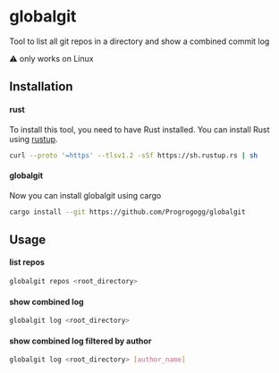 # globalgit
Tool to list all git repos in a directory and show a combined commit log

:warning: only works on Linux

## Installation

#### rust
To install this tool, you need to have Rust installed. You can install Rust using [rustup](https://rustup.rs/).

```sh
curl --proto '=https' --tlsv1.2 -sSf https://sh.rustup.rs | sh
```

#### globalgit
Now you can install globalgit using cargo
```sh
cargo install --git https://github.com/Progrogogg/globalgit
```

## Usage
#### list repos 
```sh
globalgit repos <root_directory>
```

#### show combined log
```sh
globalgit log <root_directory>
```

#### show combined log filtered by author
```sh
globalgit log <root_directory> [author_name]
```
